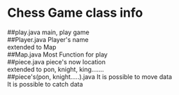 # Chess Game class info

##play.java
	main, play game  
##Player.java
	Player's name  
	extended to Map  
##Map.java
	Most Function for play  
##piece.java
	piece's now location  
	extended to pon, knight, king.......  
##piece's(pon, knight.....).java
	It is possible to move data  
	It is possible to catch data

